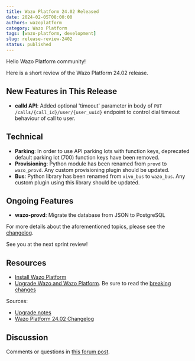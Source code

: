 ```yaml
---
title: Wazo Platform 24.02 Released
date: 2024-02-05T08:00:00
authors: wazoplatform
category: Wazo Platform
tags: [wazo-platform, development]
slug: release-review-2402
status: published
---
```


Hello Wazo Platform community!

Here is a short review of the Wazo Platform 24.02 release.

## New Features in This Release

- **calld API**: Added optional 'timeout' parameter in body of `PUT /calls/{call_id}/user/{user_uuid}` endpoint to control dial timeout behaviour
  of call to user.

## Technical

- **Parking**: In order to use API parking lots with function keys, deprecated default parking lot (700) function keys have been removed.
- **Provisioning**: Python module has been renamed from `provd` to `wazo_provd`. Any custom provisioning plugin should be updated.
- **Bus**: Python library has been renamed from `xivo_bus` to `wazo_bus`. Any custom plugin using this library should be updated.

## Ongoing Features

- **wazo-provd**: Migrate the database from JSON to PostgreSQL

For more details about the aforementioned topics, please see the [changelog](https://wazo-dev.atlassian.net/issues/?jql=project%3DWAZO%20AND%20fixVersion%3D24.02).

See you at the next sprint review!

<!-- truncate -->

## Resources

- [Install Wazo Platform](/use-cases)
- [Upgrade Wazo and Wazo Platform](/uc-doc/upgrade/). Be sure to read the
  [breaking changes](/uc-doc/upgrade/upgrade_notes#24-02)

Sources:

- [Upgrade notes](/uc-doc/upgrade/upgrade_notes#24-02)
- [Wazo Platform 24.02 Changelog](https://wazo-dev.atlassian.net/issues/?jql=project%3DWAZO%20AND%20fixVersion%3D24.02)

## Discussion

Comments or questions in
[this forum post](https://wazo-platform.discourse.group/t/blog-wazo-platform-24-02-released).
